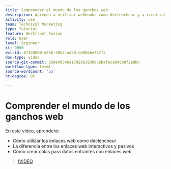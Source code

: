 ```yaml
---
title: Comprender el mundo de los ganchos web
description: Aprenda a utilizar webhooks como déclencheur y a crear colas para los datos entrantes con webhooks, todo en [!DNL Adobe Workfront Fusion].
activity: use
team: Technical Marketing
type: Tutorial
feature: Workfront Fusion
role: User
level: Beginner
kt: 9050
exl-id: 87140000-e26b-48b3-ad58-c60b6be7a7fa
doc-type: video
source-git-commit: 650e4d346e1792863930dcebafacab4c88f2a8bc
workflow-type: tm+mt
source-wordcount: '55'
ht-degree: 0%

---
```


# Comprender el mundo de los ganchos web

En este vídeo, aprenderá:

* Cómo utilizar los enlaces web como déclencheur
* La diferencia entre los enlaces web interactivos y pasivos
* Cómo crear colas para datos entrantes con enlaces web

>[!VIDEO](https://video.tv.adobe.com/v/335291/?quality=12&learn=on)
